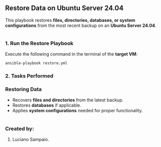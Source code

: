 ## Restore Data on Ubuntu Server 24.04

This playbook restores **files, directories, databases, or system configurations** from the most recent backup on an **Ubuntu Server 24.04**.

#
### 1. Run the Restore Playbook

Execute the following command in the terminal of the **target VM**:

```bash
ansible-playbook restore.yml
```

### 2. Tasks Performed

### Restoring Data
- Recovers **files and directories** from the latest backup.
- Restores **databases** if applicable.
- Applies **system configurations** needed for proper functionality.

#
### Created by:

1. Luciano Sampaio.
